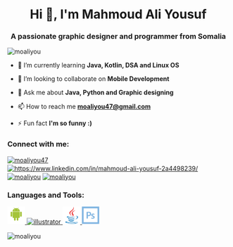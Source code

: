 <h1 align="center">Hi 👋, I'm Mahmoud Ali Yousuf</h1>
<h3 align="center">A passionate graphic designer and programmer from Somalia</h3>

<p align="left"> <img src="https://komarev.com/ghpvc/?username=moaliyou&label=Profile%20views&color=0e75b6&style=flat" alt="moaliyou" /> </p>

- 🌱 I’m currently learning **Java, Kotlin, DSA and Linux OS**

- 👯 I’m looking to collaborate on **Mobile Development**

- 💬 Ask me about **Java, Python and Graphic designing**

- 📫 How to reach me **moaliyou47@gmail.com**

- ⚡ Fun fact **I'm so funny :)**

<h3 align="left">Connect with me:</h3>
<p align="left">
<a href="https://twitter.com/moaliyou47" target="blank"><img align="center" src="https://raw.githubusercontent.com/rahuldkjain/github-profile-readme-generator/master/src/images/icons/Social/twitter.svg" alt="moaliyou47" height="30" width="40" /></a>
<a href="https://linkedin.com/in/https://www.linkedin.com/in/mahmoud-ali-yousuf-2a4498239/" target="blank"><img align="center" src="https://raw.githubusercontent.com/rahuldkjain/github-profile-readme-generator/master/src/images/icons/Social/linked-in-alt.svg" alt="https://www.linkedin.com/in/mahmoud-ali-yousuf-2a4498239/" height="30" width="40" /></a>
<a href="https://fb.com/moaliyou" target="blank"><img align="center" src="https://raw.githubusercontent.com/rahuldkjain/github-profile-readme-generator/master/src/images/icons/Social/facebook.svg" alt="moaliyou" height="30" width="40" /></a>
<a href="https://instagram.com/moaliyou" target="blank"><img align="center" src="https://raw.githubusercontent.com/rahuldkjain/github-profile-readme-generator/master/src/images/icons/Social/instagram.svg" alt="moaliyou" height="30" width="40" /></a>
</p>

<h3 align="left">Languages and Tools:</h3>
<p align="left"> <a href="https://developer.android.com" target="_blank" rel="noreferrer"> <img src="https://raw.githubusercontent.com/devicons/devicon/master/icons/android/android-original-wordmark.svg" alt="android" width="40" height="40"/> </a> <a href="https://www.adobe.com/in/products/illustrator.html" target="_blank" rel="noreferrer"> <img src="https://www.vectorlogo.zone/logos/adobe_illustrator/adobe_illustrator-icon.svg" alt="illustrator" width="40" height="40"/> </a> <a href="https://www.java.com" target="_blank" rel="noreferrer"> <img src="https://raw.githubusercontent.com/devicons/devicon/master/icons/java/java-original.svg" alt="java" width="40" height="40"/> </a> <a href="https://www.photoshop.com/en" target="_blank" rel="noreferrer"> <img src="https://raw.githubusercontent.com/devicons/devicon/master/icons/photoshop/photoshop-line.svg" alt="photoshop" width="40" height="40"/> </a> </p>

<p><img align="center" src="https://github-readme-stats.vercel.app/api/top-langs?username=moaliyou&show_icons=true&locale=en&layout=compact" alt="moaliyou" /></p>
